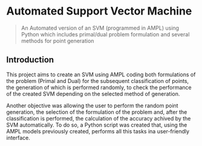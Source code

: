 # Automated Support Vector Machine

> An Automated version of an SVM (programmed in AMPL) using Python which includes primal/dual problem formulation and several methods for point generation

## Introduction

This project aims to create an SVM using AMPL coding both formulations of the problem (Primal and Dual) for the subsequent classification of points, the generation of which is performed randomly, to check the performance of the created SVM depending on the selected method of generation.

Another objective was allowing the user to perform the random point generation, the selection of the formulation of the problem and, after the classification is performed, the calculation of the accuracy achived by the SVM automatically. To do so, a Python script was created that, using the AMPL models previously created, performs all this tasks ina user-friendly interface.

